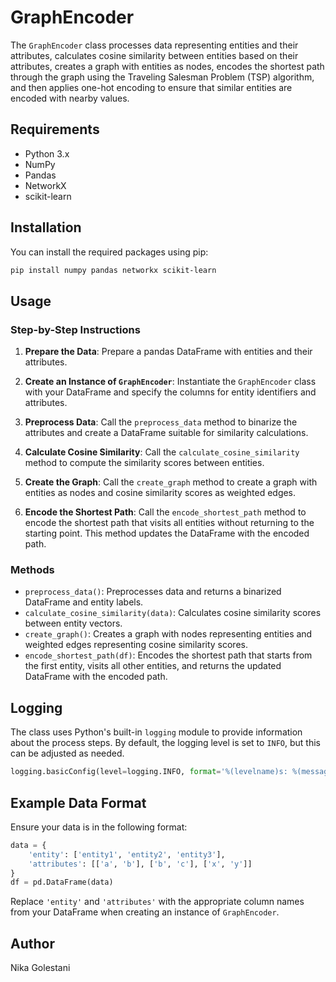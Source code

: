 
# GraphEncoder

The `GraphEncoder` class processes data representing entities and their attributes, calculates cosine similarity between entities based on their attributes, creates a graph with entities as nodes, encodes the shortest path through the graph using the Traveling Salesman Problem (TSP) algorithm, and then applies one-hot encoding to ensure that similar entities are encoded with nearby values.

## Requirements

- Python 3.x
- NumPy
- Pandas
- NetworkX
- scikit-learn

## Installation

You can install the required packages using pip:

```sh
pip install numpy pandas networkx scikit-learn
````

## Usage

### Step-by-Step Instructions

1. **Prepare the Data**:
   Prepare a pandas DataFrame with entities and their attributes.

2. **Create an Instance of `GraphEncoder`**:
   Instantiate the `GraphEncoder` class with your DataFrame and specify the columns for entity identifiers and attributes.

3. **Preprocess Data**:
   Call the `preprocess_data` method to binarize the attributes and create a DataFrame suitable for similarity calculations.

4. **Calculate Cosine Similarity**:
   Call the `calculate_cosine_similarity` method to compute the similarity scores between entities.

5. **Create the Graph**:
   Call the `create_graph` method to create a graph with entities as nodes and cosine similarity scores as weighted edges.

6. **Encode the Shortest Path**:
   Call the `encode_shortest_path` method to encode the shortest path that visits all entities without returning to the starting point. This method updates the DataFrame with the encoded path.

### Methods

- `preprocess_data()`: Preprocesses data and returns a binarized DataFrame and entity labels.
- `calculate_cosine_similarity(data)`: Calculates cosine similarity scores between entity vectors.
- `create_graph()`: Creates a graph with nodes representing entities and weighted edges representing cosine similarity scores.
- `encode_shortest_path(df)`: Encodes the shortest path that starts from the first entity, visits all other entities, and returns the updated DataFrame with the encoded path.

## Logging

The class uses Python's built-in `logging` module to provide information about the process steps. By default, the logging level is set to `INFO`, but this can be adjusted as needed.

```python
logging.basicConfig(level=logging.INFO, format='%(levelname)s: %(message)s')
```

## Example Data Format

Ensure your data is in the following format:

```python
data = {
    'entity': ['entity1', 'entity2', 'entity3'],
    'attributes': [['a', 'b'], ['b', 'c'], ['x', 'y']]
}
df = pd.DataFrame(data)
```

Replace `'entity'` and `'attributes'` with the appropriate column names from your DataFrame when creating an instance of `GraphEncoder`.

## Author

Nika Golestani


